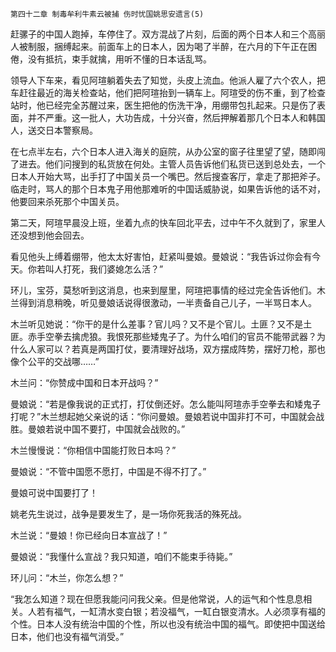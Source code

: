     第四十二章 制毒牟利牛素云被捕 伤时忧国姚思安遗言(5) 

   赶骡子的中国人跑掉，车停住了。双方混战了片刻，后面的两个日本人和三个高丽人被制服，捆缚起来。前面车上的日本人，因为喝了半醉，在六月的下午正在困倦，没有抵抗，束手就擒，用听不懂的日本话乱骂。

   领导人下车来，看见阿瑄躺着失去了知觉，头皮上流血。他派人雇了六个农人，把车赶往最近的海关检查站，他们把阿瑄抬到一辆车上。阿瑄受的伤不重，到了检查站时，他已经完全苏醒过来，医生把他的伤洗干净，用绷带包扎起来。只是伤了表面，并不严重。这一批人，大功告成，十分兴奋，然后押解着那几个日本人和韩国人，送交日本警察局。

   在七点半左右，六个日本人进入海关的庭院，从办公室的窗子往里望了望，随即闯了进去。他们问搜到的私货放在何处。主管人员告诉他们私货已送到总处去，一个日本人开始大骂，出手打了中国关员一个嘴巴。然后搜查客厅，拿走了那把斧子。临走时，骂人的那个日本鬼子用他那难听的中国话威胁说，如果告诉他的话不对，他要回来杀死那个中国关员。

   第二天，阿瑄早晨没上班，坐着九点的快车回北平去，过中午不久就到了，家里人还没想到他会回去。

   看见他头上缚着绷带，他太太好害怕，赶紧叫曼娘。曼娘说：“我告诉过你会有今天。你若叫人打死，我们婆媳怎么活？”

   环儿，宝芬，莫愁听到这消息，也来到屋里，阿瑄把事情的经过完全告诉他们。木兰得到消息稍晚，听见曼娘话说得很激动，一半责备自己儿子，一半骂日本人。

   木兰听见她说：“你干的是什么差事？官儿吗？又不是个官儿。土匪？又不是土匪。赤手空拳去擒虎狼。我恨死那些矮鬼子了。为什么咱们的官员不能带武器？为什么人家可以？若真是两国打仗，要清理好战场，双方摆成阵势，摆好刀枪，那也像个公平的交战哪……”

   木兰问：“你赞成中国和日本开战吗？”

   曼娘说：“若是像我说的正式打，打仗倒还好。怎么能叫阿瑄赤手空拳去和矮鬼子打呢？”木兰想起她父亲说的话：“你问曼娘。曼娘若说中国非打不可，中国就会战胜。曼娘若说中国不要打，中国就会战败的。”

   木兰慢慢说：“你相信中国能打败日本吗？”

   曼娘说：“不管中国愿不愿打，中国是不得不打了。”

   曼娘可说中国要打了！

   姚老先生说过，战争是要发生了，是一场你死我活的殊死战。

   木兰说：“曼娘！你已经向日本宣战了！”

   曼娘说：“我懂什么宣战？我只知道，咱们不能束手待毙。”

   环儿问：“木兰，你怎么想？”

   “我怎么知道？现在但愿我能问问我父亲。但是他常说，人的运气和个性息息相关。人若有福气，一缸清水变白银；若没福气，一缸白银变清水。人必须享有福的个性。日本人没有统治中国的个性，所以也没有统治中国的福气。即使把中国送给日本，他们也没有福气消受。”

